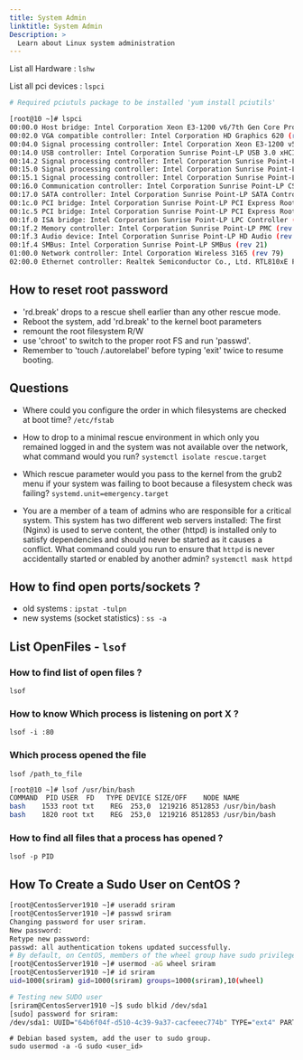 ```yaml
---
title: System Admin
linktitle: System Admin
Description: >
  Learn about Linux system administration
---
```


List all Hardware : `lshw`

List all pci devices : `lspci`

```sh
# Required pciutuls package to be installed 'yum install pciutils'

[root@10 ~]# lspci
00:00.0 Host bridge: Intel Corporation Xeon E3-1200 v6/7th Gen Core Processor Host Bridge/DRAM Registers (rev 02)
00:02.0 VGA compatible controller: Intel Corporation HD Graphics 620 (rev 02)
00:04.0 Signal processing controller: Intel Corporation Xeon E3-1200 v5/E3-1500 v5/6th Gen Core Processor Thermal Subsystem (rev 02)
00:14.0 USB controller: Intel Corporation Sunrise Point-LP USB 3.0 xHCI Controller (rev 21)
00:14.2 Signal processing controller: Intel Corporation Sunrise Point-LP Thermal subsystem (rev 21)
00:15.0 Signal processing controller: Intel Corporation Sunrise Point-LP Serial IO I2C Controller #0 (rev 21)
00:15.1 Signal processing controller: Intel Corporation Sunrise Point-LP Serial IO I2C Controller #1 (rev 21)
00:16.0 Communication controller: Intel Corporation Sunrise Point-LP CSME HECI #1 (rev 21)
00:17.0 SATA controller: Intel Corporation Sunrise Point-LP SATA Controller [AHCI mode] (rev 21)
00:1c.0 PCI bridge: Intel Corporation Sunrise Point-LP PCI Express Root Port #5 (rev f1)
00:1c.5 PCI bridge: Intel Corporation Sunrise Point-LP PCI Express Root Port #6 (rev f1)
00:1f.0 ISA bridge: Intel Corporation Sunrise Point-LP LPC Controller (rev 21)
00:1f.2 Memory controller: Intel Corporation Sunrise Point-LP PMC (rev 21)
00:1f.3 Audio device: Intel Corporation Sunrise Point-LP HD Audio (rev 21)
00:1f.4 SMBus: Intel Corporation Sunrise Point-LP SMBus (rev 21)
01:00.0 Network controller: Intel Corporation Wireless 3165 (rev 79)
02:00.0 Ethernet controller: Realtek Semiconductor Co., Ltd. RTL810xE PCI Express Fast Ethernet controller (rev 07)
```

## How to reset root password

* 'rd.break' drops to a rescue shell earlier than any other rescue mode.
* Reboot the system, add 'rd.break' to the kernel boot parameters
* remount the root filesystem R/W
* use 'chroot' to switch to the proper root FS and run 'passwd'.
* Remember to 'touch /.autorelabel' before typing 'exit' twice to resume booting.

## Questions

* Where could you configure the order in which filesystems are checked at boot time?
 `/etc/fstab`

* How to drop to a minimal rescue environment in which only you remained logged in and the system was not available over the network, what command would you run?
 `systemctl isolate rescue.target`

* Which rescue parameter would you pass to the kernel from the grub2 menu if your system was failing to boot because a filesystem check was failing?
 `systemd.unit=emergency.target`

* You are a member of a team of admins who are responsible for a critical system. This system has two different web servers installed: The first (Nginx) is used to serve content, the other (httpd) is installed only to satisfy dependencies and should never be started as it causes a conflict. What command could you run to ensure that `httpd` is never accidentally started or enabled by another admin?
 `systemctl mask httpd`

## How to find open ports/sockets ?

* old systems : `ipstat -tulpn`
* new systems (socket statistics) : `ss -a`

## List OpenFiles - `lsof`

### How to find list of open files ? 
 `lsof`

### How to know Which process is listening on port X ?
 `lsof -i :80`

### Which process opened the file
 `lsof /path_to_file`

```sh
[root@10 ~]# lsof /usr/bin/bash
COMMAND  PID USER  FD   TYPE DEVICE SIZE/OFF    NODE NAME
bash    1533 root txt    REG  253,0  1219216 8512853 /usr/bin/bash
bash    1820 root txt    REG  253,0  1219216 8512853 /usr/bin/bash
```

### How to find all files that a process has opened ?
 `lsof -p PID`

## How To Create a Sudo User on CentOS ?

```sh
[root@CentosServer1910 ~]# useradd sriram
[root@CentosServer1910 ~]# passwd sriram
Changing password for user sriram.
New password:
Retype new password:
passwd: all authentication tokens updated successfully.
# By default, on CentOS, members of the wheel group have sudo privileges.
[root@CentosServer1910 ~]# usermod -aG wheel sriram
[root@CentosServer1910 ~]# id sriram
uid=1000(sriram) gid=1000(sriram) groups=1000(sriram),10(wheel)

# Testing new SUDO user
[sriram@CentosServer1910 ~]$ sudo blkid /dev/sda1
[sudo] password for sriram:
/dev/sda1: UUID="64b6f04f-d510-4c39-9a37-cacfeeec774b" TYPE="ext4" PARTUUID="ec47036c-01"
```

```
# Debian based system, add the user to sudo group.
sudo usermod -a -G sudo <user_id>
```